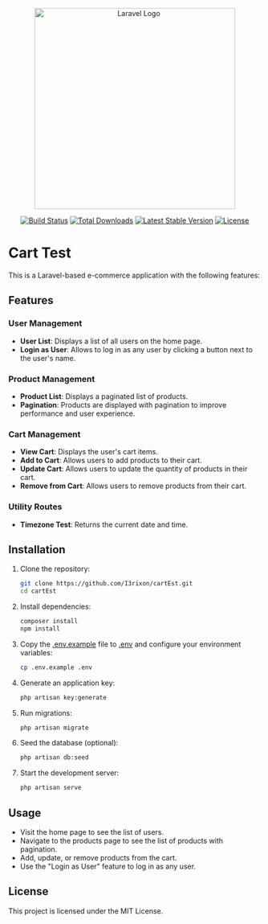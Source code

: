 <p align="center"><a href="https://laravel.com" target="_blank"><img src="https://raw.githubusercontent.com/laravel/art/master/logo-lockup/5%20SVG/2%20CMYK/1%20Full%20Color/laravel-logolockup-cmyk-red.svg" width="400" alt="Laravel Logo"></a></p>

<p align="center">
<a href="https://github.com/laravel/framework/actions"><img src="https://github.com/laravel/framework/workflows/tests/badge.svg" alt="Build Status"></a>
<a href="https://packagist.org/packages/laravel/framework"><img src="https://img.shields.io/packagist/dt/laravel/framework" alt="Total Downloads"></a>
<a href="https://packagist.org/packages/laravel/framework"><img src="https://img.shields.io/packagist/v/laravel/framework" alt="Latest Stable Version"></a>
<a href="https://packagist.org/packages/laravel/framework"><img src="https://img.shields.io/packagist/l/laravel/framework" alt="License"></a>
</p>

# Cart Test

This is a Laravel-based e-commerce application with the following features:

## Features

### User Management
- **User List**: Displays a list of all users on the home page.
- **Login as User**: Allows to log in as any user by clicking a button next to the user's name.

### Product Management
- **Product List**: Displays a paginated list of products.
- **Pagination**: Products are displayed with pagination to improve performance and user experience.

### Cart Management
- **View Cart**: Displays the user's cart items.
- **Add to Cart**: Allows users to add products to their cart.
- **Update Cart**: Allows users to update the quantity of products in their cart.
- **Remove from Cart**: Allows users to remove products from their cart.

### Utility Routes
- **Timezone Test**: Returns the current date and time.

## Installation

1. Clone the repository:
    ```sh
    git clone https://github.com/I3rixon/cartEst.git
    cd cartEst
    ```

2. Install dependencies:
    ```sh
    composer install
    npm install
    ```

3. Copy the [.env.example](http://_vscodecontentref_/1) file to [.env](http://_vscodecontentref_/2) and configure your environment variables:
    ```sh
    cp .env.example .env
    ```

4. Generate an application key:
    ```sh
    php artisan key:generate
    ```

5. Run migrations:
    ```sh
    php artisan migrate
    ```

6. Seed the database (optional):
    ```sh
    php artisan db:seed
    ```

7. Start the development server:
    ```sh
    php artisan serve
    ```

## Usage

- Visit the home page to see the list of users.
- Navigate to the products page to see the list of products with pagination.
- Add, update, or remove products from the cart.
- Use the "Login as User" feature to log in as any user.

## License

This project is licensed under the MIT License.
